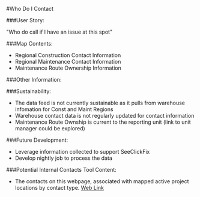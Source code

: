 #Who Do I Contact

###User Story:  

"Who do call if I have an issue at this spot"

 ###Map Contents: 
	
- Regional Construction Contact Information
- Regional Maintenance Contact Information
- Maintenance Route Ownership Information

###Other Information:

###Sustainability:
	
- The data feed is not currently sustainable as it pulls from warehouse infomation for Const and Maint Regions
- Warehouse contact data is not regularly updated for contact information
- Maintenance Route Ownship is current to the reporting unit (link to unit manager could be explored)

###Future Development:
- Leverage information collected to support SeeClickFix
- Develop nightly job to process the data

###Potential Internal Contacts Tool Content:
- The contacts on this webpage, associated with mapped active project locations by contact type. [Web Link](http://vtrans.vermont.gov/doing-business)
